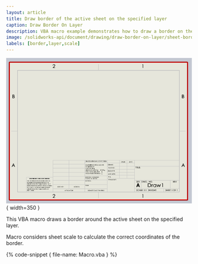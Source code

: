 ```yaml
---
layout: article
title: Draw border of the active sheet on the specified layer
caption: Draw Border On Layer
description: VBA macro example demonstrates how to draw a border on the active drawing sheet on the specified layer considering the sheet scale
image: /solidworks-api/document/drawing/draw-border-on-layer/sheet-border.png
labels: [border,layer,scale]
---
```

![Sheet border drawn on the layer](sheet-border.png){ width=350 }

This VBA macro draws a border around the active sheet on the specified layer.

Macro considers sheet scale to calculate the correct coordinates of the border.

{% code-snippet { file-name: Macro.vba } %}
